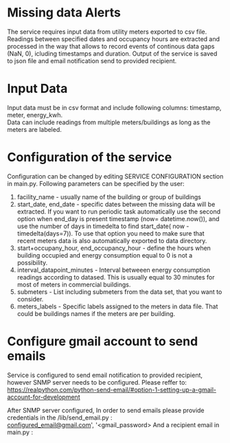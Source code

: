 
# Missing data Alerts

The service requires input data  from utility meters exported to csv file. Readings between specified dates and occupancy hours are extracted and processed in the way that allows to record events of continous data gaps (NaN, 0), icluding timestamps and duration. Output of the service is saved to json file and email notification send to provided recipient. 


# Input Data 

Input data must be in csv format and include following columns: timestamp, meter, energy_kwh. <br />
Data can include readings from multiple meters/buildings  as long as the meters are labeled. 

# Configuration of the service 

Configuration can be changed by editing SERVICE CONFIGURATION section in main.py. Following parameters can be specified by the user: 
1. facility_name - usually name of the building or group of buildings 
2. start_date, end_date - specific dates between the missing data will be extracted. If you want to run periodic task automatically use the second option when end_day is present timestamp (now= datetime.now()), and use the number of days in timedelta to find start_date( now - timedelta(days=7)). To use that option you need to make sure that recent meters data is also automatically exported to data directory. 
3. start+occupany_hour, end_occupancy_hour - define the hours when building occupied and energy consumption equal to 0 is not a possibility. 
4. interval_datapoint_minutes -  Interval betweeen energy consumption readings according to datased. This is usually equal to 30 minutes for most of meters in commercial buildings. 
5. submeters - List including submeters from the data set, that you want to consider. 
6. meters_labels - Specific labels assigned to the meters in data file. That could be buildings names if the meters are per building. 

# Configure gmail account to send emails

Service is configured to send email notification to provided recipient, however SNMP server needs to be configured. Please reffer to: 
https://realpython.com/python-send-email/#option-1-setting-up-a-gmail-account-for-development

After SNMP server configured, In order to send emails  please provide credentials in the /lib/send_email.py :  <br />
<configured_email@gmail.com>', '<gmail_password>
And a recipient email in main.py :  <br />
